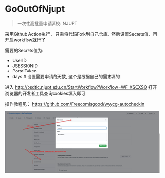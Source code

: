# GoOutOfNjupt

> 一次性高批量申请离校: NJUPT

采用Github Action执行， 只需将代码Fork到自己仓库，然后设置Secrets值，再开启workflow就行了

需要的Secrets值为:
- UserID
- JSESSIONID
- PortalToken
- days      # 设置需要申请的天数, 这个是根据自己的需求填的

进入 http://bsdtlc.njupt.edu.cn/StartWorkflow?Workflow=WF_XSCXSQ 打开浏览器的开发者工具查询cookies填入即可

操作教程见： https://github.com/Freedomisgood/wyycg-autocheckin

![](./pics/20210319140834.jpg)